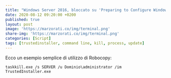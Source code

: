 ```yaml
---
title: "Windows Server 2016, bloccato su 'Preparing to Configure Windows'"
date: 2020-08-12 09:20:00 +0200
published: true
layout: post
image: 'https://marzorati.co/img/terminal.png'
share-img: 'https://marzorati.co/img/terminal.png'
categories: [Script]
tags: [trustedinstaller, command line, kill, process, update]
---
```

Ecco un esempio semplice di utilizzo di Robocopy:   
~~~batch
taskkill.exe /s SERVER /u Dominio\administrator /im TrustedInstaller.exe
~~~